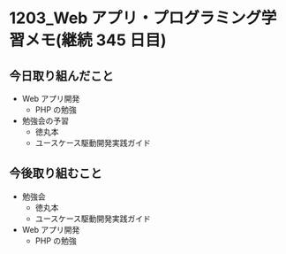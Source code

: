 # 1203_Web アプリ・プログラミング学習メモ(継続 345 日目)

## 今日取り組んだこと

- Web アプリ開発
  - PHP の勉強
- 勉強会の予習
  - 徳丸本
  - ユースケース駆動開発実践ガイド

## 今後取り組むこと

- 勉強会
  - 徳丸本
  - ユースケース駆動開発実践ガイド
- Web アプリ開発
  - PHP の勉強
